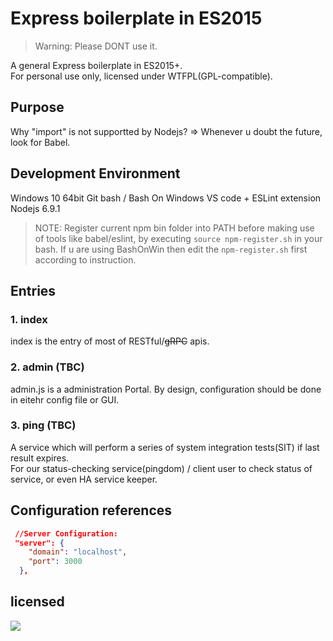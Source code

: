 # Express boilerplate in ES2015

> Warning: Please DONT use it.

A general Express boilerplate in ES2015+.  
For personal use only, licensed under WTFPL(GPL-compatible). 

## Purpose

Why "import" is not supportted by Nodejs? => Whenever u doubt the future, look for Babel.

## Development Environment

Windows 10 64bit 
Git bash / Bash On Windows
VS code + ESLint extension
Nodejs 6.9.1

> NOTE: Register current npm bin folder into PATH before making use of tools like babel/eslint, 
by executing `source npm-register.sh` in your bash.
If u are using BashOnWin then edit the `npm-register.sh` first according to instruction.

## Entries

### 1. index
index is the entry of most of RESTful/~~gRPC~~ apis. 

### 2. admin (TBC)
admin.js is a administration Portal. By design, configuration should be done in eitehr config file or GUI.

### 3. ping (TBC)
A service which will perform a series of system integration tests(SIT) if last result expires.  
For our status-checking service(pingdom) / client user to check status of service, or even HA service keeper.

## Configuration references

```JSON
 //Server Configuration:
 "server": {
    "domain": "localhost",
    "port": 3000 
  },
```

## licensed
![](https://upload.wikimedia.org/wikipedia/commons/thumb/0/05/WTFPL_logo.svg/140px-WTFPL_logo.svg.png)

